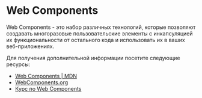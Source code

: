 # Web Components

Web Components - это набор различных технологий, которые позволяют создавать многоразовые пользовательские элементы с инкапсуляцией их функциональности от остального кода и использовать их в ваших веб-приложениях.

Для получения дополнительной информации посетите следующие ресурсы:

- [Web Components | MDN](https://developer.mozilla.org/en-US/docs/Web/Web_Components)
- [WebComponents.org](https://webcomponents.github.io/)
- [Курс по Web Components](https://www.youtube.com/watch?v=PCWaFLy3VUo)
